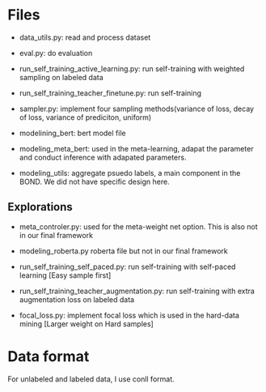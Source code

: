 
# Files

* data_utils.py: read and process dataset

* eval.py: do evaluation 

* run_self_training_active_learning.py: run self-training with weighted sampling on labeled data

* run_self_training_teacher_finetune.py:  run self-training

* sampler.py: implement four sampling methods(variance of loss, decay of loss, variance of prediciton, uniform)

* modelining_bert: bert model file

* modeling_meta_bert: used in the meta-learning, adapat the parameter and conduct inference with adapated parameters.

* modeling_utils: aggregate psuedo labels, a main component in the BOND. We did not have specific design here.






## Explorations 

* meta_controler.py: used for the meta-weight net option. This is also not in our final framework

* modeling_roberta.py roberta file but not in our final framework

* run_self_training_self_paced.py:  run self-training with self-paced learning [Easy sample first]

* run_self_training_teacher_augmentation.py:  run self-training with extra augmentation loss on labeled data

* focal_loss.py: implement focal loss which is used in the hard-data mining [Larger weight on Hard samples]




# Data format

For unlabeled and labeled data, I use conll format. 
